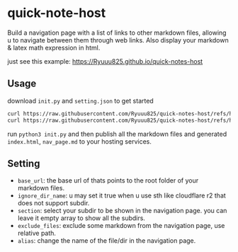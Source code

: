 # quick-note-host
Build a navigation page with a list of links to other markdown files, allowing u to navigate between them through web links. Also display your markdown & latex math expression in html.

just see this example:
https://Ryuuu825.github.io/quick-notes-host

## Usage
download `init.py` and `setting.json` to get started
```bash
curl https://raw.githubusercontent.com/Ryuuu825/quick-notes-host/refs/heads/master/init.py -O
curl https://raw.githubusercontent.com/Ryuuu825/quick-notes-host/refs/heads/master/setting.json -O
```

run `python3 init.py` and then publish all the markdown files and generated `index.html`, `nav_page.md` to your hosting services.

## Setting
- `base_url`: the base url of thats points to the root folder of your markdown files.
- `ignore_dir_name`: u may set it true when u use sth like cloudflare r2 that does not support subdir.
- `section`: select your subdir to be shown in the navigation page. you can leave it empty array to show all the subdirs.
- `exclude_files`: exclude some markdown from the navigation page, use relative path.
- `alias`: change the name of the file/dir in the navigation page. 
